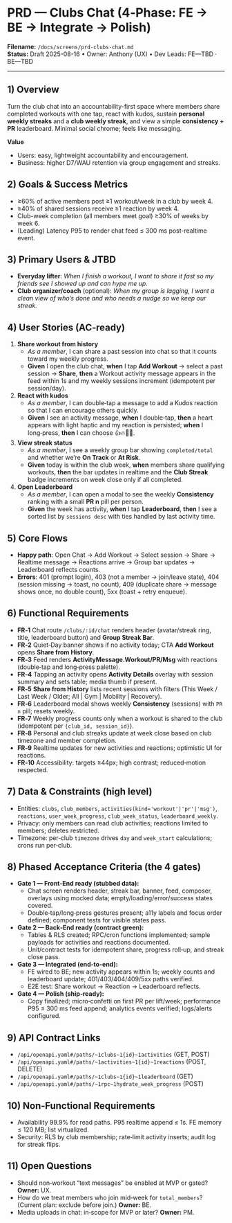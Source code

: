 # PRD — Clubs Chat (4‑Phase: FE → BE → Integrate → Polish)

**Filename:** `/docs/screens/prd-clubs-chat.md`  
**Status:** Draft 2025-08-16 • Owner: Anthony (UX) • Dev Leads: FE—TBD · BE—TBD

---

## 1) Overview

Turn the club chat into an accountability-first space where members share completed workouts with one tap, react with kudos, sustain **personal weekly streaks** and a **club weekly streak**, and view a simple **consistency + PR** leaderboard. Minimal social chrome; feels like messaging.

**Value**

- Users: easy, lightweight accountability and encouragement.
- Business: higher D7/WAU retention via group engagement and streaks.

## 2) Goals & Success Metrics

- ≥60% of active members post ≥1 workout/week in a club by week 4.
- ≥40% of shared sessions receive ≥1 reaction by week 4.
- Club-week completion (all members meet goal) ≥30% of weeks by week 6.
- (Leading) Latency P95 to render chat feed ≤ 300 ms post-realtime event.

## 3) Primary Users & JTBD

- **Everyday lifter**: _When I finish a workout, I want to share it fast so my friends see I showed up and can hype me up._
- **Club organizer/coach** (optional): _When my group is lagging, I want a clean view of who’s done and who needs a nudge so we keep our streak._

## 4) User Stories (AC‑ready)

1. **Share workout from history**
   - _As a member_, I can share a past session into chat so that it counts toward my weekly progress.
   - **Given** I open the club chat, **when** I tap **Add Workout** → select a past session → **Share**, **then** a Workout activity message appears in the feed within 1s and my weekly sessions increment (idempotent per session/day).
2. **React with kudos**
   - _As a member_, I can double‑tap a message to add a Kudos reaction so that I can encourage others quickly.
   - **Given** I see an activity message, **when** I double‑tap, **then** a heart appears with light haptic and my reaction is persisted; **when** I long‑press, **then** I can choose 👍🔥💪🎉.
3. **View streak status**
   - _As a member_, I see a weekly group bar showing `completed/total` and whether we’re **On Track** or **At Risk**.
   - **Given** today is within the club week, **when** members share qualifying workouts, **then** the bar updates in realtime and the **Club Streak** badge increments on week close only if all completed.
4. **Open Leaderboard**
   - _As a member_, I can open a modal to see the weekly **Consistency** ranking with a small **PR n** pill per person.
   - **Given** the week has activity, **when** I tap **Leaderboard**, **then** I see a sorted list by `sessions desc` with ties handled by last activity time.

## 5) Core Flows

- **Happy path**: Open Chat → Add Workout → Select session → Share → Realtime message → Reactions arrive → Group bar updates → Leaderboard reflects counts.
- **Errors**: 401 (prompt login), 403 (not a member → join/leave state), 404 (session missing → toast, no count), 409 (duplicate share → message shows once, no double count), 5xx (toast + retry enqueue).

## 6) Functional Requirements

- **FR‑1** Chat route `/clubs/:id/chat` renders header (avatar/streak ring, title, leaderboard button) and **Group Streak Bar**.
- **FR‑2** Quiet‑Day banner shows if no activity today; CTA **Add Workout** opens **Share from History**.
- **FR‑3** Feed renders **ActivityMessage.Workout/PR/Msg** with reactions (double‑tap and long‑press palette).
- **FR‑4** Tapping an activity opens **Activity Details** overlay with session summary and sets table; media thumb if present.
- **FR‑5** **Share from History** lists recent sessions with filters (This Week / Last Week / Older; All | Gym | Mobility | Recovery).
- **FR‑6** Leaderboard modal shows weekly **Consistency** (sessions) with `PR n` pill; resets weekly.
- **FR‑7** Weekly progress counts only when a workout is shared to the club (idempotent per `{club_id, session_id}`).
- **FR‑8** Personal and club streaks update at week close based on club timezone and member completion.
- **FR‑9** Realtime updates for new activities and reactions; optimistic UI for reactions.
- **FR‑10** Accessibility: targets ≥44px; high contrast; reduced‑motion respected.

## 7) Data & Constraints (high level)

- Entities: `clubs`, `club_members`, `activities(kind='workout'|'pr'|'msg')`, `reactions`, `user_week_progress`, `club_week_status`, `leaderboard_weekly`.
- Privacy: only members can read club activities; reactions limited to members; deletes restricted.
- Timezone: per‑club `timezone` drives `day` and `week_start` calculations; crons run per‑club.

## 8) Phased Acceptance Criteria (the 4 gates)

- **Gate 1 — Front‑End ready (stubbed data):**
  - Chat screen renders header, streak bar, banner, feed, composer, overlays using mocked data; empty/loading/error/success states covered.
  - Double‑tap/long‑press gestures present; a11y labels and focus order defined; component tests for visible states pass.
- **Gate 2 — Back‑End ready (contract green):**
  - Tables & RLS created; RPC/cron functions implemented; sample payloads for activities and reactions documented.
  - Unit/contract tests for idempotent share, progress roll‑up, and streak close pass.
- **Gate 3 — Integrated (end‑to‑end):**
  - FE wired to BE; new activity appears within 1s; weekly counts and leaderboard update; 401/403/404/409/5xx paths verified.
  - E2E test: Share workout → Reaction → Leaderboard reflects.
- **Gate 4 — Polish (ship‑ready):**
  - Copy finalized; micro‑confetti on first PR per lift/week; performance P95 ≤ 300 ms feed append; analytics events verified; logs/alerts configured.

## 9) API Contract Links

- `/api/openapi.yaml#/paths/~1clubs~1{id}~1activities` (GET, POST)
- `/api/openapi.yaml#/paths/~1activities~1{id}~1reactions` (POST, DELETE)
- `/api/openapi.yaml#/paths/~1clubs~1{id}~1leaderboard` (GET)
- `/api/openapi.yaml#/paths/~1rpc~1hydrate_week_progress` (POST)

## 10) Non‑Functional Requirements

- Availability 99.9% for read paths. P95 realtime append ≤ 1s. FE memory ≤ 120 MB; list virtualized.
- Security: RLS by club membership; rate‑limit activity inserts; audit log for streak flips.

## 11) Open Questions

- Should non‑workout “text messages” be enabled at MVP or gated? **Owner:** UX.
- How do we treat members who join mid‑week for `total_members`? (Current plan: exclude before join.) **Owner:** BE.
- Media uploads in chat: in‑scope for MVP or later? **Owner:** PM.
